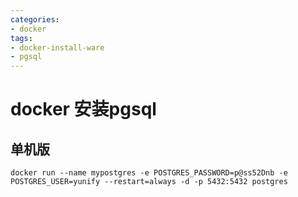 ```yaml
---
categories:
- docker
tags:
- docker-install-ware
- pgsql
---
```


# docker 安装pgsql


## 单机版
```
docker run --name mypostgres -e POSTGRES_PASSWORD=p@ss52Dnb -e POSTGRES_USER=yunify --restart=always -d -p 5432:5432 postgres 
```
